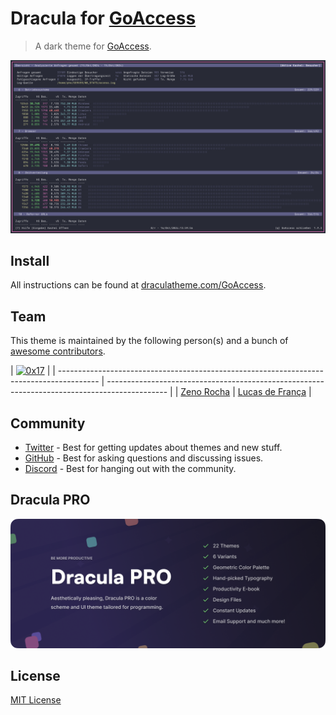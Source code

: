 # Dracula for [GoAccess](https://goaccess.io)

> A dark theme for [GoAccess](https://goaccess.io).

![Screenshot](./screenshot.png)

## Install

All instructions can be found at [draculatheme.com/GoAccess](https://draculatheme.com/GoAccess).

## Team

This theme is maintained by the following person(s) and a bunch of [awesome contributors](https://github.com/dracula/foobar/graphs/contributors).

| [![0x17](https://avatars.githubusercontent.com/u/55981615?v=4?size=100)](https://github.com/nerdbude) |
| ---------------------------------------------------------------------------------------- | --------------------------------------------------------------------------------------------- |
| [Zeno Rocha](https://github.com/zenorocha)                                               | [Lucas de França](https://github.com/luxonauta)                                               |

## Community

- [Twitter](https://twitter.com/draculatheme) - Best for getting updates about themes and new stuff.
- [GitHub](https://github.com/dracula/dracula-theme/discussions) - Best for asking questions and discussing issues.
- [Discord](https://draculatheme.com/discord-invite) - Best for hanging out with the community.

## Dracula PRO

[![Dracula PRO](./.github/dracula-pro.png)](https://draculatheme.com/pro)

## License

[MIT License](./LICENSE)
